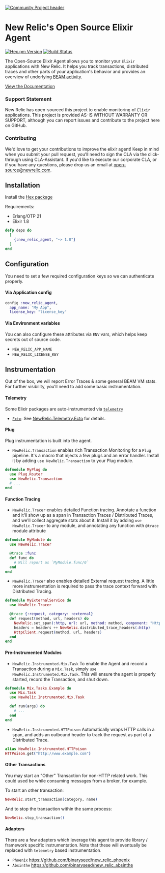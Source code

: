 [![Community Project header](https://github.com/newrelic/open-source-office/raw/master/examples/categories/images/Community_Project.png)](https://github.com/newrelic/open-source-office/blob/master/examples/categories/index.md#category-community-project)

# New Relic's Open Source Elixir Agent

[![Hex.pm Version](https://img.shields.io/hexpm/v/new_relic_agent.svg)](https://hex.pm/packages/new_relic_agent)
[![Build Status](https://github.com/newrelic/elixir_agent/workflows/CI/badge.svg)](https://github.com/newrelic/elixir_agent/actions?query=workflow%3ACI)

The Open-Source Elixir Agent allows you to monitor your `Elixir` applications with New Relic. It helps you track transactions, distributed traces and other parts of your application's behavior and provides an overview of underlying [BEAM activity](https://github.com/newrelic/elixir_agent/wiki/BEAM-stats-page).

[View the Documentation](https://hexdocs.pm/new_relic_agent)

### Support Statement

New Relic has open-sourced this project to enable monitoring of `Elixir` applications. This project is provided AS-IS WITHOUT WARRANTY OR SUPPORT, although you can report issues and contribute to the project here on GitHub.

### Contributing

We'd love to get your contributions to improve the elixir agent! Keep in mind when you submit your pull request, you'll need to sign the CLA via the click-through using CLA-Assistant. If you'd like to execute our corporate CLA, or if you have any questions, please drop us an email at [open-source@newrelic.com](mailto:open-source@newrelic.com). 

## Installation

Install the [Hex package](https://hex.pm/packages/new_relic_agent)

Requirements:
* Erlang/OTP 21
* Elixir 1.8

```elixir
defp deps do
  [
    {:new_relic_agent, "~> 1.0"}
  ]
end
```

## Configuration

You need to set a few required configuration keys so we can authenticate properly.

#### Via Application config

```elixir
config :new_relic_agent,
  app_name: "My App",
  license_key: "license_key"
```

#### Via Environment variables

You can also configure these attributes via `ENV` vars, which helps keep secrets out of source code.

* `NEW_RELIC_APP_NAME`
* `NEW_RELIC_LICENSE_KEY`

## Instrumentation

Out of the box, we will report Error Traces & some general BEAM VM stats. For further visibility, you'll need to add some basic instrumentation.

#### Telemetry

Some Elixir packages are auto-instrumented via [`telemetry`](https://github.com/beam-telemetry/telemetry)

* [`Ecto`](https://github.com/elixir-ecto/ecto): See [NewRelic.Telemetry.Ecto](https://github.com/newrelic/elixir_agent/blob/master/lib/new_relic/telemetry/ecto.ex) for details.

#### Plug

Plug instrumentation is built into the agent.

* `NewRelic.Transaction` enables rich Transaction Monitoring for a `Plug` pipeline. It's a macro that injects a few plugs and an error handler. Install it by adding `use NewRelic.Transaction` to your Plug module.

```elixir
defmodule MyPlug do
  use Plug.Router
  use NewRelic.Transaction
  # ...
end
```

#### Function Tracing

* `NewRelic.Tracer` enables detailed Function tracing. Annotate a function and it'll show up as a span in Transaction Traces / Distributed Traces, and we'll collect aggregate stats about it. Install it by adding `use NewRelic.Tracer` to any module, and annotating any function with `@trace` module attribute


```elixir
defmodule MyModule do
  use NewRelic.Tracer

  @trace :func
  def func do
    # Will report as `MyModule.func/0`
  end
end
```

* `NewRelic.Tracer` also enables detailed External request tracing. A little more instrumentation is required to pass the trace context forward with Distributed Tracing.

```elixir
defmodule MyExternalService do
  use NewRelic.Tracer

  @trace {:request, category: :external}
  def request(method, url, headers) do
    NewRelic.set_span(:http, url: url, method: method, component: "HttpClient")
    headers = headers ++ NewRelic.distributed_trace_headers(:http)
    HttpClient.request(method, url, headers)
  end
end
```

#### Pre-Instrumented Modules

* `NewRelic.Instrumented.Mix.Task` To enable the Agent and record a Transaction during a `Mix.Task`, simply `use NewRelic.Instrumented.Mix.Task`. This will ensure the agent is properly started, record the Transaction, and shut down.

```elixir
defmodule Mix.Tasks.Example do
  use Mix.Task
  use NewRelic.Instrumented.Mix.Task

  def run(args) do
    # ...
  end
end
```

* `NewRelic.Instrumented.HTTPoison` Automatically wraps HTTP calls in a span, and adds an outbound header to track the request as part of a Distributed Trace.

```elixir
alias NewRelic.Instrumented.HTTPoison
HTTPoison.get("http://www.example.com")
```

#### Other Transactions

You may start an "Other" Transaction for non-HTTP related work. This could used be while consuming messages from a broker, for example.

To start an other transaction:

```elixir
NewRelic.start_transaction(category, name)
```

And to stop the transaction within the same process:

```elixir
NewRelic.stop_transaction()
```

#### Adapters

There are a few adapters which leverage this agent to provide library / framework specific instrumentation. Note that these will eventually be replaced with `telemetry` based instrumentation.

* `Phoenix` https://github.com/binaryseed/new_relic_phoenix
* `Absinthe` https://github.com/binaryseed/new_relic_absinthe
